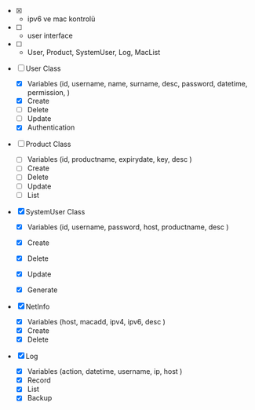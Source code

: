 - [x] - ipv6 ve mac kontrolü
- [ ] - user interface
- [ ] - User, Product, SystemUser, Log, MacList

- [ ] User Class
    - [x] Variables (id, username, name, surname, desc, password, datetime, permission,  )
    - [x] Create
    - [ ] Delete
    - [ ] Update
    - [x] Authentication

- [ ] Product Class
    - [ ] Variables (id, productname, expirydate, key, desc )
    - [ ] Create
    - [ ] Delete
    - [ ] Update
    - [ ] List

- [x] SystemUser Class
    - [x] Variables (id, username, password, host, productname, desc )
    - [x] Create
    - [x] Delete
    - [x] Update
    - [x] Generate


- [x] NetInfo
    - [x] Variables (host, macadd, ipv4, ipv6, desc )
    - [x] Create
    - [x] Delete

- [x] Log
    - [x] Variables (action, datetime, username, ip, host )
    - [x] Record
    - [x] List
    - [x] Backup
